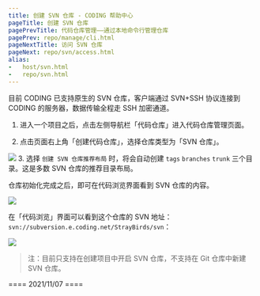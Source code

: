 ```yaml
---
title: 创建 SVN 仓库 - CODING 帮助中心
pageTitle: 创建 SVN 仓库
pagePrevTitle: 代码仓库管理——通过本地命令行管理仓库
pagePrev: repo/manage/cli.html
pageNextTitle: 访问 SVN 仓库
pageNext: repo/svn/access.html
alias: 
-   host/svn.html
-   repo/svn.html
---
```


目前 CODING 已支持原生的 SVN 仓库，客户端通过 SVN+SSH 协议连接到 CODING 的服务器，数据传输全程走 SSH 加密通道。


1.  进入一个项目之后，点击左侧导航栏「代码仓库」进入代码仓库管理页面。

2.  点击页面右上角「创建代码仓库」，选择仓库类型为「SVN 仓库」。

![](https://help-assets.codehub.cn/enterprise/20210907141727.png)
3.  选择 `创建 SVN 仓库推荐布局` 时，将会自动创建 `tags` `branches` `trunk` 三个目录。这是多数 SVN 仓库的推荐目录布局。

仓库初始化完成之后，即可在代码浏览界面看到 SVN 仓库的内容。

![](https://help-assets.codehub.cn/enterprise/20200326150742.png)

在「代码浏览」界面可以看到这个仓库的 SVN 地址：`svn://subversion.e.coding.net/StrayBirds/svn`：

![](https://help-assets.codehub.cn/enterprise/20200326150903.png)

> 注：目前只支持在创建项目中开启 SVN 仓库，不支持在 Git 仓库中新建 SVN 仓库。

==== 2021/11/07 ====
